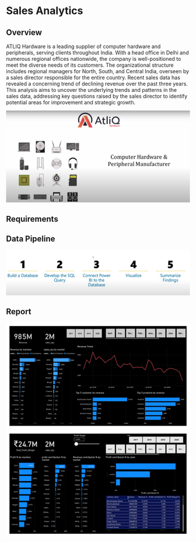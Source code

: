 # Sales Analytics 

## Overview

ATLIQ Hardware is a leading supplier of computer hardware and peripherals, serving clients throughout India. With a head office in Delhi and numerous regional offices nationwide, the company is well-positioned to meet the diverse needs of its customers. The organizational structure includes regional managers for North, South, and Central India, overseen by a sales director responsible for the entire country. Recent sales data has revealed a concerning trend of declining revenue over the past three years. This analysis aims to uncover the underlying trends and patterns in the sales data, addressing key questions raised by the sales director to identify potential areas for improvement and strategic growth.

![](https://github.com/AnujguptaAI/Portfolio-Projects/blob/main/Atliq%20Sales%20Analytics/Atliq%20Company%20template.png)

## Requirements 


## Data Pipeline
![](https://github.com/AnujguptaAI/Portfolio-Projects/blob/main/Atliq%20Sales%20Analytics/Data%20analysis%20pipeline.png)

## Report
![](https://github.com/AnujguptaAI/Portfolio-Projects/blob/main/Atliq%20Sales%20Analytics/sales%20dashboard%20powerbi%20page%201.jpg)
![](https://github.com/AnujguptaAI/Portfolio-Projects/blob/main/Atliq%20Sales%20Analytics/sales%20dashboard%20powerbi%20page%202.jpg)



